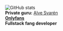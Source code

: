 ![GitHub stats](https://github-readme-stats.vercel.app/api?username=empdo&show_icons=true&count_private=true)
<br/>
**Private guru:** [Alve Svarén](https://github.com/alvesvaren)<br/>
[**Onlyfans**](https://github.com/empdo?tab=overview&from=2034-12-01)<br/>
**Fullstack fang developer**
